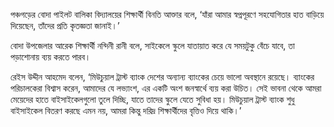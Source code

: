 পঞ্চগড়ের বোদা পাইলট বালিকা বিদ্যালয়ের শিক্ষার্থী বিনতি আক্তার বলে, ‘যাঁরা আমার স্বপ্নপূরণে সহযোগিতার হাত বাড়িয়ে দিয়েছেন, তাঁদের প্রতি কৃতজ্ঞতা জানাই।’

বোদা উপজেলার আরেক শিক্ষার্থী নন্দিনী রানী বলে, সাইকেলে স্কুলে যাতায়াত করে যে সময়টুকু বেঁচে যাবে, তা পড়াশোনায় ব্যয় করতে পারব।

রেইস উদ্দীন আহমেদ বলেন, ‘মিউচুয়াল ট্রাস্ট ব্যাংক দেশের অন্যান্য ব্যাংকের চেয়ে ভালো অবস্থানে রয়েছে। ব্যাংকের পরিচালকেরা বিশ্বাস করেন, আমাদের যে লভ্যাংশ, এর একটি অংশ জনস্বার্থে ব্যয় করা উচিত। সেই ভাবনা থেকে আমরা মেয়েদের হাতে বাইসাইকেলগুলো তুলে দিচ্ছি, যাতে তাদের স্কুলে যেতে সুবিধা হয়। মিউচুয়াল ট্রাস্ট ব্যাংক শুধু বাইসাইকেল বিতরণ করছে এমন নয়, আমরা কিন্তু দরিদ্র শিক্ষার্থীদের বৃত্তিও দিয়ে থাকি।’
